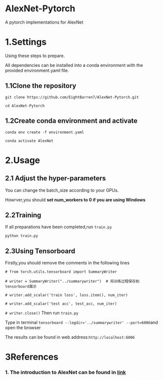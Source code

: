 # AlexNet-Pytorch
A pytorch implementations for AlexNet
# 1.Settings
Using these steps to prepare.

All dependencies can be installed into a conda environment with the provided environment.yaml file.
## 1.1Clone the repository
```git clone https://github.com/EightBarren7/AlexNet-Pytorch.git```

```cd AlexNet-Pytorch```
## 1.2Create conda environment and activate
```conda env create -f environment.yaml```

```conda activate AlexNet```
# 2.Usage
## 2.1 Adjust the hyper-parameters
You can change the batch_size according to your GPUs.

Howrver,you should **set num_workers to 0 if you are using Windows**
## 2.2Training
If all preparations have been completed,run ```train.py```

```python train.py```
## 2.3Using Tensorboard
Firstly,you should remove the comments in the following lines

```# from torch.utils.tensorboard import SummaryWriter```

```# writer = SummaryWriter("../summarywriter")  # 将训练过程保存到tensorboard展示```

```# writer.add_scalar('train loss', loss.item(), num_iter)```

```# writer.add_scalar('test acc', test_acc, num_iter)```

```# writer.close()```
Then run ```train.py```

Type in terminal ```tensorboard --logdir='../summarywriter' --port=6006```and open the browser

The results can be found in web address:```http://localhost:6006```
# 3References
### 1. The introduction to AlexNet can be found in [link](https://zhuanlan.zhihu.com/p/376526296)
